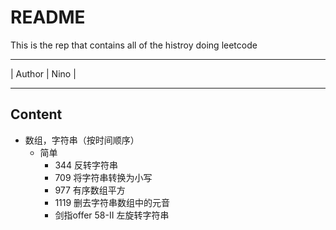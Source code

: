 README
======================
This is the rep that contains all of the histroy doing leetcode

****
| Author | Nino |

****

## Content
* 数组，字符串（按时间顺序）
    * 简单
        * 344 反转字符串
        * 709 将字符串转换为小写
        * 977 有序数组平方
        * 1119 删去字符串数组中的元音
        * 剑指offer 58-II 左旋转字符串
        

